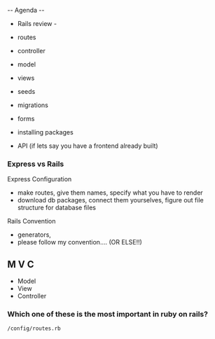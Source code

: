 -- Agenda --

- Rails review - 

- routes
- controller
- model
- views
- seeds
- migrations
- forms 
- installing packages
- API (if lets say you have a frontend already built)


### Express vs Rails

Express
Configuration 
 - make routes, give them names, specify what you have to render
 - download db packages, connect them yourselves, figure out file structure for database files
 

Rails
Convention
 - generators, 
 - please follow my convention.... (OR ELSE!!)


## M V C 

- Model
- View
- Controller

### Which one of these is the most important in ruby on rails? 

`/config/routes.rb`